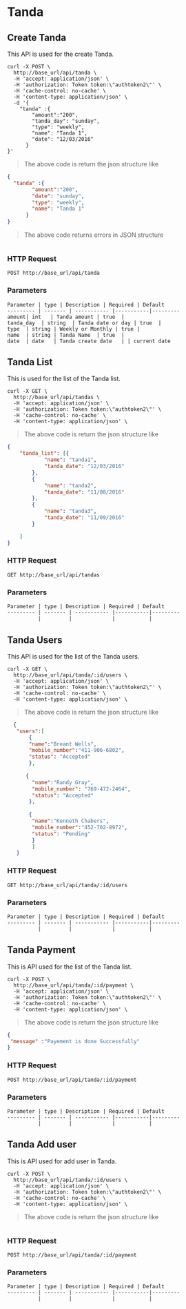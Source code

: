 # Tanda 

## Create Tanda

This API is used for the  create Tanda. 

```shell
curl -X POST \
  http://base_url/api/tanda \
  -H 'accept: application/json' \
  -H 'authorization: Token token:\"authtoken2\"' \
  -H 'cache-control: no-cache' \
  -H 'content-type: application/json' \
  -d '{
	"tanda" :{
		"amount":"200",
		"tanda_day": "sunday",
	    "type": "weekly",
	    "name": "Tanda 1",
	    "date": "12/03/2016"
	  }
}'
```

>The above code is return the json structure like 

```json
{
  "tanda" :{
  		"amount":"200",
  		"date": "sunday",
  	    "type": "weekly",
  	    "name": "Tanda 1"
  	  }
}
``` 

>The above code returns errors in JSON structure 

```json
```

### HTTP Request

`POST http://base_url/api/tanda`

### Parameters

    Parameter | type | Description | Required |	Default
    --------- | ------- | ----------- |-----------|---------
    amount| int   | Tanda amount | true  |
    tanda_day  | string  | Tanda date or day | true  |
    type  | string | Weekly or Monthly | true |
    name  | string | Tanda Name  | true  |
    date  | date   | Tanda create date   | | current date

## Tanda List

This is used for the list of the Tanda list.

```shell
curl -X GET \
  http://base_url/api/tandas \
  -H 'accept: application/json' \
  -H 'authorization: Token token:\"authtoken2\"' \
  -H 'cache-control: no-cache' \
  -H 'content-type: application/json' \
```    

>The above code is return the json structure like 

```json
{
	"tanda_list": [{
			"name": "tanda1",
			"tanda_date": "12/03/2016"
		},
		{
			"name": "tanda2",
			"tanda_date": "11/08/2016"
		},
		{
			"name": "tanda3",
			"tanda_date": "11/09/2016"
		}

	]
}
``` 

### HTTP Request

`GET http://base_url/api/tandas`

### Parameters

    Parameter | type | Description | Required |	Default
    --------- | ------- | ----------- |-----------|---------
              |         |             |           |
              
## Tanda Users

This API is used for the list of the Tanda users.

```shell
curl -X GET \
  http://base_url/api/tanda/:id/users \
  -H 'accept: application/json' \
  -H 'authorization: Token token:\"authtoken2\"' \
  -H 'cache-control: no-cache' \
  -H 'content-type: application/json' \
```    

>The above code is return the json structure like 

```json
  {
   "users":[
       {
       "name":"Breant Wells",
       "mobile_number":"411-906-6802",
       "status": "Accepted"
       },
       
      {
        "name":"Randy Gray",
        "mobile_number": "769-472-2464",
        "status": "Accepted"
       },
       
       {
        "name":"Kenneth Chabers",
        "mobile_number":"452-702-8972",
        "status": "Pending"
        }
        ]
   }
``` 

### HTTP Request

`GET http://base_url/api/tanda/:id/users`

### Parameters

    Parameter | type | Description | Required |	Default
    --------- | ------- | ----------- |-----------|---------
              |         |             |           |
              
## Tanda Payment

This is API used for the list of the Tanda list.

```shell
curl -X POST \
  http://base_url/api/tanda/:id/payment \
  -H 'accept: application/json' \
  -H 'authorization: Token token:\"authtoken2\"' \
  -H 'cache-control: no-cache' \
  -H 'content-type: application/json' \
```    

>The above code is return the json structure like 

```json
{
 "message" :"Payement is done Successfully"
}

``` 

### HTTP Request

`POST http://base_url/api/tanda/:id/payment`

### Parameters

    Parameter | type | Description | Required |	Default
    --------- | ------- | ----------- |-----------|---------
              |         |             |           |
## Tanda Add user

This is API used  for add user in Tanda.

```shell
curl -X POST \
  http://base_url/api/tanda/:id/users \
  -H 'accept: application/json' \
  -H 'authorization: Token token:\"authtoken2\"' \
  -H 'cache-control: no-cache' \
  -H 'content-type: application/json' \
```    

>The above code is return the json structure like 

```json
``` 

### HTTP Request

`POST http://base_url/api/tanda/:id/payment`

### Parameters

    Parameter | type | Description | Required |	Default
    --------- | ------- | ----------- |-----------|---------
              |         |             |           |
